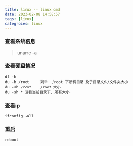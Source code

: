```yaml
---
title: linux -- linux cmd
date: 2023-02-08 14:58:57
tags: [linux]
categroies: linux
---
```


### 查看系统信息
> uname -a


### 查看硬盘情况
	df -h
	du -h /root		列举  /root 下所有目录 及子目录文件/文件夹大小
	du -sh /root 	/root 大小
	du -sh * 查看当前目录下, 所有大小
	

### 查看ip
	ifconfig -all

### 重启
	reboot

